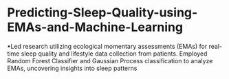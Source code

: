 # Predicting-Sleep-Quality-using-EMAs-and-Machine-Learning
•Led research utilizing ecological momentary assessments (EMAs) for real-time sleep quality and lifestyle data collection from patients. Employed Random Forest Classifier and Gaussian Process classification to analyze EMAs, uncovering insights into sleep patterns
